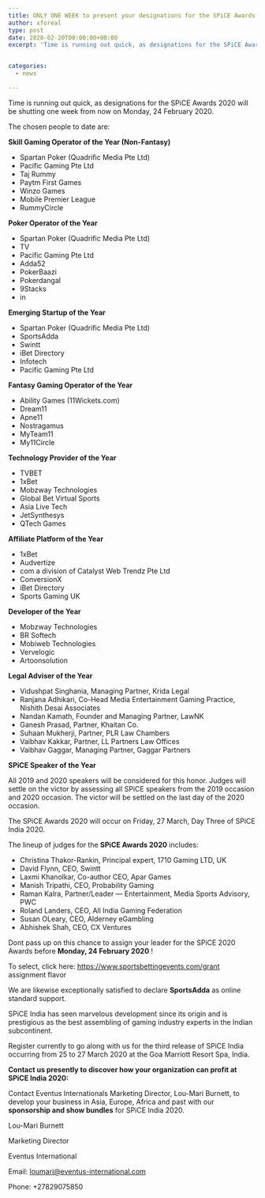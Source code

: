 ```yaml
---
title: ONLY ONE WEEK to present your designations for the SPiCE Awards 2020
author: xforeal 
type: post
date: 2020-02-20T00:00:00+00:00
excerpt: 'Time is running out quick, as designations for the SPiCE Awards 2020 will be shutting one week from now on Monday, 24 February 2020 '


categories:
  - news

---
```

Time is running out quick, as designations for the SPiCE Awards 2020 will be shutting one week from now on Monday, 24 February 2020. 

The chosen people to date are: 

**Skill Gaming Operator of the Year (Non-Fantasy)** 

  * Spartan Poker (Quadrific Media Pte Ltd) 
  * Pacific Gaming Pte Ltd 
  * Taj Rummy 
  * Paytm First Games 
  * Winzo Games 
  * Mobile Premier League 
  * RummyCircle 

**Poker Operator of the Year** 

  * Spartan Poker (Quadrific Media Pte Ltd) 
  * TV 
  * Pacific Gaming Pte Ltd 
  * Adda52 
  * PokerBaazi 
  * Pokerdangal 
  * 9Stacks 
  * in 

**Emerging Startup of the Year** 

  * Spartan Poker (Quadrific Media Pte Ltd) 
  * SportsAdda 
  * Swintt 
  * iBet Directory 
  * Infotech 
  * Pacific Gaming Pte Ltd 

**Fantasy Gaming Operator of the Year** 

  * Ability Games (11Wickets.com) 
  * Dream11 
  * Apne11 
  * Nostragamus 
  * MyTeam11 
  * My11Circle 

**Technology Provider of the Year** 

  * TVBET 
  * 1xBet 
  * Mobzway Technologies 
  * Global Bet Virtual Sports 
  * Asia Live Tech 
  * JetSynthesys 
  * QTech Games 

**Affiliate Platform of the Year** 

  * 1xBet 
  * Audvertize 
  * com a division of Catalyst Web Trendz Pte Ltd 
  * ConversionX 
  * iBet Directory 
  * Sports Gaming UK 

**Developer of the Year** 

  * Mobzway Technologies 
  * BR Softech 
  * Mobiweb Technologies 
  * Vervelogic 
  * Artoonsolution 

**Legal Adviser of the Year** 

  * Vidushpat Singhania, Managing Partner, Krida Legal 
  * Ranjana Adhikari, Co-Head Media Entertainment Gaming Practice, Nishith Desai Associates 
  * Nandan Kamath, Founder and Managing Partner, LawNK 
  * Ganesh Prasad, Partner, Khaitan Co. 
  * Suhaan Mukherji, Partner, PLR Law Chambers 
  * Vaibhav Kakkar, Partner, LL Partners Law Offices 
  * Vaibhav Gaggar, Managing Partner, Gaggar Partners 

**SPiCE Speaker of the Year** 

All 2019 and 2020 speakers will be considered for this honor. Judges will settle on the victor by assessing all SPiCE speakers from the 2019 occasion and 2020 occasion. The victor will be settled on the last day of the 2020 occasion. 

The SPiCE Awards 2020 will occur on Friday, 27 March, Day Three of SPiCE India 2020. 

The lineup of judges for the **SPiCE Awards 2020** includes: 

  * Christina Thakor-Rankin, Principal expert, 1710 Gaming LTD, UK 
  * David Flynn, CEO, Swintt 
  * Laxmi Khanolkar, Co-author CEO, Apar Games 
  * Manish Tripathi, CEO, Probability Gaming 
  * Raman Kalra, Partner/Leader &#8212; Entertainment, Media Sports Advisory, PWC 
  * Roland Landers, CEO, All India Gaming Federation 
  * Susan OLeary, CEO, Alderney eGambling 
  * Abhishek Shah, CEO, CX Ventures 

Dont pass up on this chance to assign your leader for the SPiCE 2020 Awards before **Monday, 24 February 2020** ! 

To select, click here: https://www.sportsbettingevents.com/grant assignment flavor 

We are likewise exceptionally satisfied to declare **SportsAdda** as online standard support. 

SPiCE India has seen marvelous development since its origin and is prestigious as the best assembling of gaming industry experts in the Indian subcontinent. 

Register currently to go along with us for the third release of SPiCE India occurring from 25 to 27 March 2020 at the Goa Marriott Resort Spa, India. 

**Contact us presently to discover how your organization can profit at SPiCE India 2020:** 

Contact Eventus Internationals Marketing Director, Lou-Mari Burnett, to develop your business in Asia, Europe, Africa and past with our **sponsorship and show bundles** for SPiCE India 2020. 

Lou-Mari Burnett 

Marketing Director 

Eventus International 

Email: loumari@eventus-international.com 

Phone: +27829075850
